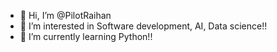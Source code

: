 - 👋 Hi, I’m @PilotRaihan
- 👀 I’m interested in Software development, AI, Data science!!
- 🌱 I’m currently learning Python!!


<!---
PilotRaihan/PilotRaihan is a ✨ special ✨ repository because its `README.md` (this file) appears on your GitHub profile.
You can click the Preview link to take a look at your changes.
--->
